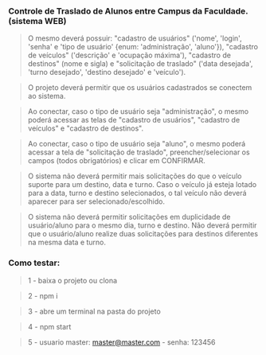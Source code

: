 ### Controle de Traslado de Alunos entre Campus da Faculdade.  (sistema WEB)

> O mesmo deverá possuir: "cadastro de usuários" ('nome', 'login', 'senha' e 'tipo de usuário' {enum: 'administração', 'aluno'}), "cadastro de veículos" ('descrição' e 'ocupação máxima'), "cadastro de destinos" (nome e sigla) e "solicitação de traslado" ('data desejada', 'turno desejado', 'destino desejado' e 'veículo').

> O projeto deverá permitir que os usuários cadastrados se conectem ao sistema.

> Ao conectar, caso o tipo de usuário seja "administração", o mesmo poderá acessar as telas de "cadastro de usuários", "cadastro de veículos" e "cadastro de destinos".

> Ao conectar, caso o tipo de usuário seja "aluno", o mesmo poderá acessar a tela de "solicitação de traslado", preencher/selecionar os campos (todos obrigatórios) e clicar em CONFIRMAR.

> O sistema não deverá permitir mais solicitações do que o veículo suporte para um destino, data e turno.  Caso o veículo já esteja lotado para a data, turno e destino selecionados, o tal veículo não deverá aparecer para ser selecionado/escolhido.

> O sistema não deverá permitir solicitações em duplicidade de usuário/aluno para o mesmo dia, turno e destino.  Não deverá permitir que o usuário/aluno realize duas solicitações para destinos diferentes na mesma data e turno.

### Como testar:

>1 - baixa o projeto ou clona

>2 - npm i

>3 - abre um terminal na pasta do projeto

>4 - npm start

>5 - usuario master: master@master.com - senha: 123456

